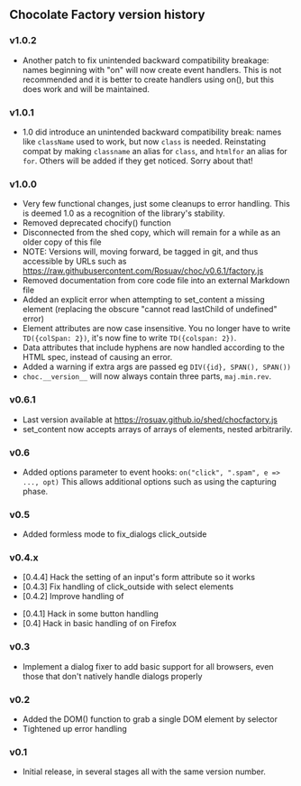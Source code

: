 ## Chocolate Factory version history

### v1.0.2

* Another patch to fix unintended backward compatibility breakage: names
  beginning with "on" will now create event handlers. This is not recommended
  and it is better to create handlers using on(), but this does work and will
  be maintained.

### v1.0.1

* 1.0 did introduce an unintended backward compatibility break: names like
  `className` used to work, but now `class` is needed. Reinstating compat
  by making `classname` an alias for `class`, and `htmlfor` an alias for
  `for`. Others will be added if they get noticed. Sorry about that!

### v1.0.0

* Very few functional changes, just some cleanups to error handling. This is
  deemed 1.0 as a recognition of the library's stability.
* Removed deprecated chocify() function
* Disconnected from the shed copy, which will remain for a while as an older
  copy of this file
* NOTE: Versions will, moving forward, be tagged in git, and thus accessible
  by URLs such as https://raw.githubusercontent.com/Rosuav/choc/v0.6.1/factory.js
* Removed documentation from core code file into an external Markdown file
* Added an explicit error when attempting to set_content a missing element
  (replacing the obscure "cannot read lastChild of undefined" error)
* Element attributes are now case insensitive. You no longer have to write
  `TD({colSpan: 2})`, it's now fine to write `TD({colspan: 2})`.
* Data attributes that include hyphens are now handled according to the HTML
  spec, instead of causing an error.
* Added a warning if extra args are passed eg `DIV({id}, SPAN(), SPAN())`
* `choc.__version__` will now always contain three parts, `maj.min.rev`.

### v0.6.1

* Last version available at https://rosuav.github.io/shed/chocfactory.js
* set_content now accepts arrays of arrays of elements, nested arbitrarily.

### v0.6

* Added options parameter to event hooks: `on("click", ".spam", e => ..., opt)`
  This allows additional options such as using the capturing phase.

### v0.5

* Added formless mode to fix_dialogs click_outside

### v0.4.x

* [0.4.4] Hack the setting of an input's form attribute so it works
* [0.4.3] Fix handling of click_outside with select elements
* [0.4.2] Improve handling of <form method=dialog>
* [0.4.1] Hack in some <form method=dialog> button handling
* [0.4] Hack in basic handling of <form method=dialog> on Firefox

### v0.3

* Implement a dialog fixer to add basic support for all browsers,
  even those that don't natively handle dialogs properly

### v0.2

* Added the DOM() function to grab a single DOM element by selector
* Tightened up error handling

### v0.1

* Initial release, in several stages all with the same version number.
